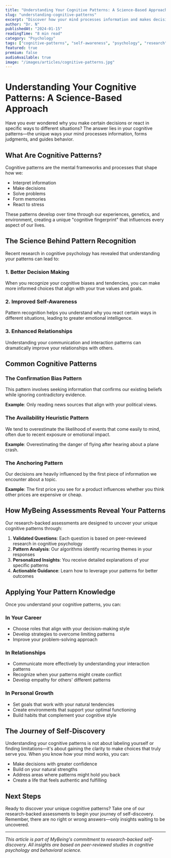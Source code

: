 ```yaml
---
title: "Understanding Your Cognitive Patterns: A Science-Based Approach"
slug: "understanding-cognitive-patterns"
excerpt: "Discover how your mind processes information and makes decisions through research-backed insights into cognitive patterns and behavioral tendencies."
author: "Dr. N"
publishedAt: "2024-01-15"
readingTime: "8 min read"
category: "Psychology"
tags: ["cognitive-patterns", "self-awareness", "psychology", "research"]
featured: true
premium: false
audioAvailable: true
image: "/images/articles/cognitive-patterns.jpg"
---
```


# Understanding Your Cognitive Patterns: A Science-Based Approach

Have you ever wondered why you make certain decisions or react in specific ways to different situations? The answer lies in your cognitive patterns—the unique ways your mind processes information, forms judgments, and guides behavior.

## What Are Cognitive Patterns?

Cognitive patterns are the mental frameworks and processes that shape how we:
- Interpret information
- Make decisions
- Solve problems
- Form memories
- React to stress

These patterns develop over time through our experiences, genetics, and environment, creating a unique "cognitive fingerprint" that influences every aspect of our lives.

## The Science Behind Pattern Recognition

Recent research in cognitive psychology has revealed that understanding your patterns can lead to:

### 1. Better Decision Making
When you recognize your cognitive biases and tendencies, you can make more informed choices that align with your true values and goals.

### 2. Improved Self-Awareness
Pattern recognition helps you understand why you react certain ways in different situations, leading to greater emotional intelligence.

### 3. Enhanced Relationships
Understanding your communication and interaction patterns can dramatically improve your relationships with others.

## Common Cognitive Patterns

### The Confirmation Bias Pattern
This pattern involves seeking information that confirms our existing beliefs while ignoring contradictory evidence.

**Example**: Only reading news sources that align with your political views.

### The Availability Heuristic Pattern
We tend to overestimate the likelihood of events that come easily to mind, often due to recent exposure or emotional impact.

**Example**: Overestimating the danger of flying after hearing about a plane crash.

### The Anchoring Pattern
Our decisions are heavily influenced by the first piece of information we encounter about a topic.

**Example**: The first price you see for a product influences whether you think other prices are expensive or cheap.

## How MyBeing Assessments Reveal Your Patterns

Our research-backed assessments are designed to uncover your unique cognitive patterns through:

1. **Validated Questions**: Each question is based on peer-reviewed research in cognitive psychology
2. **Pattern Analysis**: Our algorithms identify recurring themes in your responses
3. **Personalized Insights**: You receive detailed explanations of your specific patterns
4. **Actionable Guidance**: Learn how to leverage your patterns for better outcomes

## Applying Your Pattern Knowledge

Once you understand your cognitive patterns, you can:

### In Your Career
- Choose roles that align with your decision-making style
- Develop strategies to overcome limiting patterns
- Improve your problem-solving approach

### In Relationships
- Communicate more effectively by understanding your interaction patterns
- Recognize when your patterns might create conflict
- Develop empathy for others' different patterns

### In Personal Growth
- Set goals that work with your natural tendencies
- Create environments that support your optimal functioning
- Build habits that complement your cognitive style

## The Journey of Self-Discovery

Understanding your cognitive patterns is not about labeling yourself or finding limitations—it's about gaining the clarity to make choices that truly serve you. When you know how your mind works, you can:

- Make decisions with greater confidence
- Build on your natural strengths
- Address areas where patterns might hold you back
- Create a life that feels authentic and fulfilling

## Next Steps

Ready to discover your unique cognitive patterns? Take one of our research-backed assessments to begin your journey of self-discovery. Remember, there are no right or wrong answers—only insights waiting to be uncovered.

---

*This article is part of MyBeing's commitment to research-backed self-discovery. All insights are based on peer-reviewed studies in cognitive psychology and behavioral science.*
